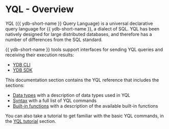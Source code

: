# YQL - Overview

*YQL* ({{ ydb-short-name }} Query Language) is a universal declarative query language for {{ ydb-short-name }}, a dialect of SQL. YQL has been natively designed for large distributed databases, and therefore has a number of differences from the SQL standard.

{{ ydb-short-name }} tools support interfaces for sending YQL queries and receiving their execution results:



- [YDB CLI](../../reference/ydb-cli/index.md)
- [YDB SDK](../../reference/ydb-sdk/index.md)

This documentation section contains the YQL reference that includes the sections:

- [Data types](types/index.md) with a description of data types used in YQL
- [Syntax](syntax/) with a full list of YQL commands
- [Built-in functions](builtins/index.md) with a description of the available built-in functions

You can also take a tutorial to get familiar with the basic YQL commands, in the [YQL tutorial](../../dev/yql-tutorial/index.md) section.


